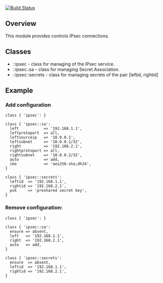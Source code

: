 [![Build Status](https://travis-ci.org/bibigon812/bibigon812-ipsec.svg?branch=master)](https://travis-ci.org/bibigon812/bibigon812-ipsec)

## Overview
This module provides controls IPsec connections.

## Classes
* ::ipsec - class for managing of the IPsec service.
* ::ipsec::sa - class for managing Secret Association.
* ::ipsec::secrets -  class for managing secrets of the pair [leftid, rightid]

## Example

### Add configuration

```
class { 'ipsec': }

class { 'ipsec::sa':
  left           => '192.168.1.1',
  leftprotoport  => all,
  leftsourceip   => '10.0.0.1',
  leftsubnet     => '10.0.0.1/32',
  right          => '192.168.2.1',
  rightprotoport => all,
  rightsubnet    => '10.0.0.2/32',
  auto           => add,
  ike            => 'aes256-sha;dh24',
}

class { 'ipsec::secrets':
  leftid  => '192.168.1.1',
  rightid => '192.168.2.1',
  psk     => 'preshared secret key',
}
```

### Remove configuration:

```
class { 'ipsec': }

class { 'ipsec::sa':
  ensure => absent,
  left   => '192.168.1.1',
  right  => '192.168.2.1',
  auto   => add,
}

class { 'ipsec::secrets':
  ensure  => absent,
  leftid  => '192.168.1.1',
  rightid => '192.168.2.1',
}
```
